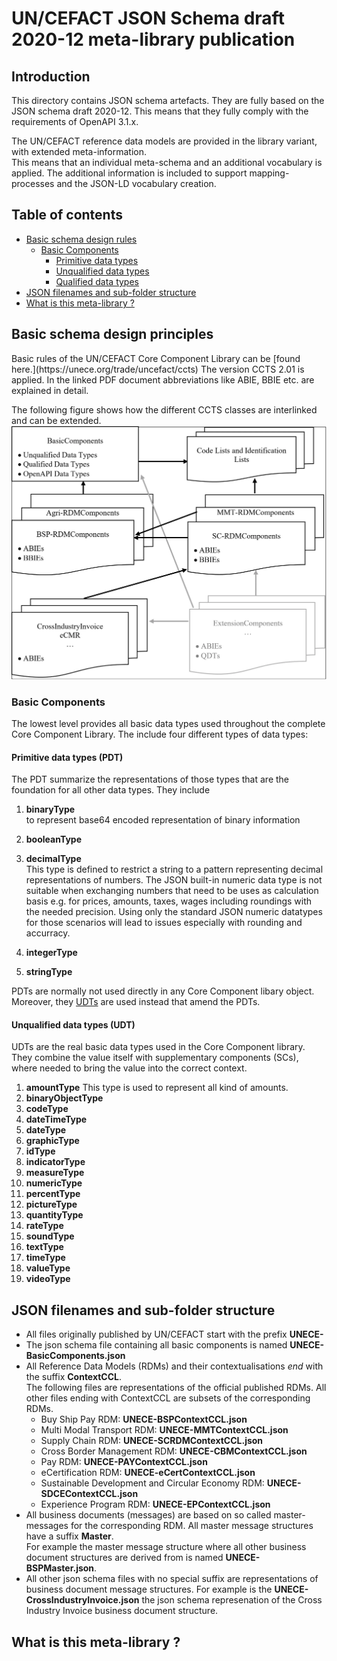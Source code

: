 # UN/CEFACT JSON Schema draft 2020-12 meta-library publication

## Introduction

This directory contains JSON schema artefacts. They are fully based on the JSON schema draft 2020-12.
This means that they fully comply with the requirements of OpenAPI 3.1.x.  

The UN/CEFACT reference data models are provided in the library variant, with extended meta-information.  
This means that an individual meta-schema and an additional vocabulary is applied. The additional information
is included to support mapping-processes and the JSON-LD vocabulary creation. 

## Table of contents
<!-- TOC depthFrom:1 depthTo:3 withLinks:1 updateOnSave:1 orderedList:0 -->

- [Basic schema design rules](#basicPrinciples)
  - [Basic Components](#basicComponents)
    - [Primitive data types](#pdt)
	- [Unqualified data types](#udt)
    - [Qualified data types](#qdt)	
- [JSON filenames and sub-folder structure](#jsonFilenames)
- [What is this meta-library ?](#metaLibrary)

<!-- /TOC -->

## Basic schema design principles

<a name="basicPrinciples" />
Basic rules of the UN/CEFACT Core Component Library can be [found here.](https://unece.org/trade/uncefact/ccts) The version CCTS 2.01 is applied.
In the linked PDF document abbreviations like ABIE, BBIE etc. are explained in detail.

The following figure shows how the different CCTS classes are interlinked and can be extended.
![Design principles](../../images/json_schema_principle.webp)

### Basic Components

<a name="basicComponents" />The lowest level provides all basic data types used throughout the complete Core Component Library. The include four different types of data types:

#### Primitive data types (PDT)

<a name="pdt" />The PDT summarize the representations of those types that are the foundation for all other data types. 
They include
1. __binaryType__  
to represent base64 encoded representation of binary information

2. __booleanType__
3. __decimalType__  
This type is defined to restrict a string to a pattern representing decimal representations of numbers. 
The JSON built-in numeric data type is not suitable when exchanging numbers that need to be uses as calculation
basis e.g. for prices, amounts, taxes, wages including roundings with the needed precision. Using only the standard JSON
numeric datatypes for those scenarios will lead to issues especially with rounding and accurracy.
4. __integerType__
5. __stringType__

PDTs are normally not used directly in any Core Component libary object. Moreover, they [UDTs](#udt) are used instead that amend the PDTs.

#### Unqualified data types (UDT)

<a name="udt" />UDTs are the real basic data types used in the Core Component library. They combine the value itself 
with supplementary components (SCs), where needed to bring the value into the correct context.

1. __amountType__ 
This type is used to represent all kind of amounts. 
2. __binaryObjectType__
3. __codeType__
4. __dateTimeType__
5. __dateType__
6. __graphicType__
7. __idType__
8. __indicatorType__
9. __measureType__
10. __numericType__
11. __percentType__
12. __pictureType__
13. __quantityType__
14. __rateType__
15. __soundType__
16. __textType__
17. __timeType__
18. __valueType__
19. __videoType__



## JSON filenames and sub-folder structure

<a name="jsonFilenames" />

* All files originally published by UN/CEFACT start with the prefix __UNECE-__
* The json schema file containing all basic components is named __UNECE-BasicComponents.json__
* All Reference Data Models (RDMs) and their contextualisations _end_ with the suffix __ContextCCL__.  
  The following files are representations of the official published RDMs. All other files ending with ContextCCL 
  are subsets of the corresponding RDMs.
    * Buy Ship Pay RDM: __UNECE-BSPContextCCL.json__
    * Multi Modal Transport RDM: __UNECE-MMTContextCCL.json__
    * Supply Chain RDM: __UNECE-SCRDMContextCCL.json__
    * Cross Border Management RDM: __UNECE-CBMContextCCL.json__
    * Pay RDM: __UNECE-PAYContextCCL.json__
    * eCertification RDM: __UNECE-eCertContextCCL.json__
    * Sustainable Development and Circular Economy RDM: __UNECE-SDCEContextCCL.json__
    * Experience Program RDM: __UNECE-EPContextCCL.json__
* All business documents (messages) are based on so called master-messages for the corresponding RDM. 
  All master message structures have a suffix __Master__.  
  For example the master message structure where all other business document structures are derived from
  is named __UNECE-BSPMaster.json__.
* All other json schema files with no special suffix are representations of business document message 
  structures. For example is the __UNECE-CrossIndustryInvoice.json__ the json schema represenation of
  the Cross Industry Invoice business document structure.


## What is this meta-library ?

<a name="metaLibrary" />
